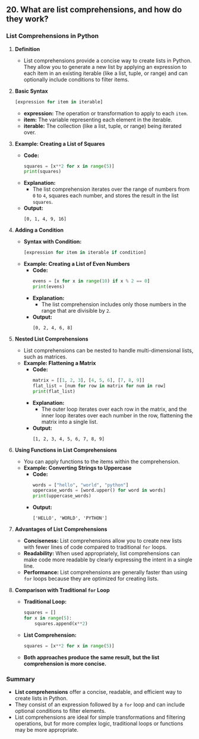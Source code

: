## 20. What are list comprehensions, and how do they work?


### List Comprehensions in Python

1. **Definition**
   - List comprehensions provide a concise way to create lists in Python. They allow you to generate a new list by applying an expression to each item in an existing iterable (like a list, tuple, or range) and can optionally include conditions to filter items.

2. **Basic Syntax**
   ```python
   [expression for item in iterable]
   ```
   - **expression:** The operation or transformation to apply to each `item`.
   - **item:** The variable representing each element in the iterable.
   - **iterable:** The collection (like a list, tuple, or range) being iterated over.

3. **Example: Creating a List of Squares**
   - **Code:**
     ```python
     squares = [x**2 for x in range(5)]
     print(squares)
     ```
   - **Explanation:**
     - The list comprehension iterates over the range of numbers from `0` to `4`, squares each number, and stores the result in the list `squares`.
   - **Output:**
     ```
     [0, 1, 4, 9, 16]
     ```

4. **Adding a Condition**
   - **Syntax with Condition:**
     ```python
     [expression for item in iterable if condition]
     ```
   - **Example: Creating a List of Even Numbers**
     - **Code:**
       ```python
       evens = [x for x in range(10) if x % 2 == 0]
       print(evens)
       ```
     - **Explanation:**
       - The list comprehension includes only those numbers in the range that are divisible by `2`.
     - **Output:**
       ```
       [0, 2, 4, 6, 8]
       ```

5. **Nested List Comprehensions**
   - List comprehensions can be nested to handle multi-dimensional lists, such as matrices.
   - **Example: Flattening a Matrix**
     - **Code:**
       ```python
       matrix = [[1, 2, 3], [4, 5, 6], [7, 8, 9]]
       flat_list = [num for row in matrix for num in row]
       print(flat_list)
       ```
     - **Explanation:**
       - The outer loop iterates over each row in the matrix, and the inner loop iterates over each number in the row, flattening the matrix into a single list.
     - **Output:**
       ```
       [1, 2, 3, 4, 5, 6, 7, 8, 9]
       ```

6. **Using Functions in List Comprehensions**
   - You can apply functions to the items within the comprehension.
   - **Example: Converting Strings to Uppercase**
     - **Code:**
       ```python
       words = ["hello", "world", "python"]
       uppercase_words = [word.upper() for word in words]
       print(uppercase_words)
       ```
     - **Output:**
       ```
       ['HELLO', 'WORLD', 'PYTHON']
       ```

7. **Advantages of List Comprehensions**
   - **Conciseness:** List comprehensions allow you to create new lists with fewer lines of code compared to traditional `for` loops.
   - **Readability:** When used appropriately, list comprehensions can make code more readable by clearly expressing the intent in a single line.
   - **Performance:** List comprehensions are generally faster than using `for` loops because they are optimized for creating lists.

8. **Comparison with Traditional `for` Loop**
   - **Traditional Loop:**
     ```python
     squares = []
     for x in range(5):
         squares.append(x**2)
     ```
   - **List Comprehension:**
     ```python
     squares = [x**2 for x in range(5)]
     ```
   - **Both approaches produce the same result, but the list comprehension is more concise.**

### Summary
- **List comprehensions** offer a concise, readable, and efficient way to create lists in Python.
- They consist of an expression followed by a `for` loop and can include optional conditions to filter elements.
- List comprehensions are ideal for simple transformations and filtering operations, but for more complex logic, traditional loops or functions may be more appropriate.